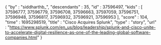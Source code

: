 {
  "by" : "siddharthb_",
  "descendants" : 35,
  "id" : 37596497,
  "kids" : [ 37596777, 37596779, 37596708, 37596663, 37597059, 37596751, 37596948, 37596817, 37596932, 37596921, 37596953 ],
  "score" : 104,
  "time" : 1695298519,
  "title" : "Cisco Acquires Splunk",
  "type" : "story",
  "url" : "https://www.splunk.com/en_us/blog/leadership/splunk-and-cisco-unite-to-accelerate-digital-resilience-as-one-of-the-leading-global-software-companies.html"
}
